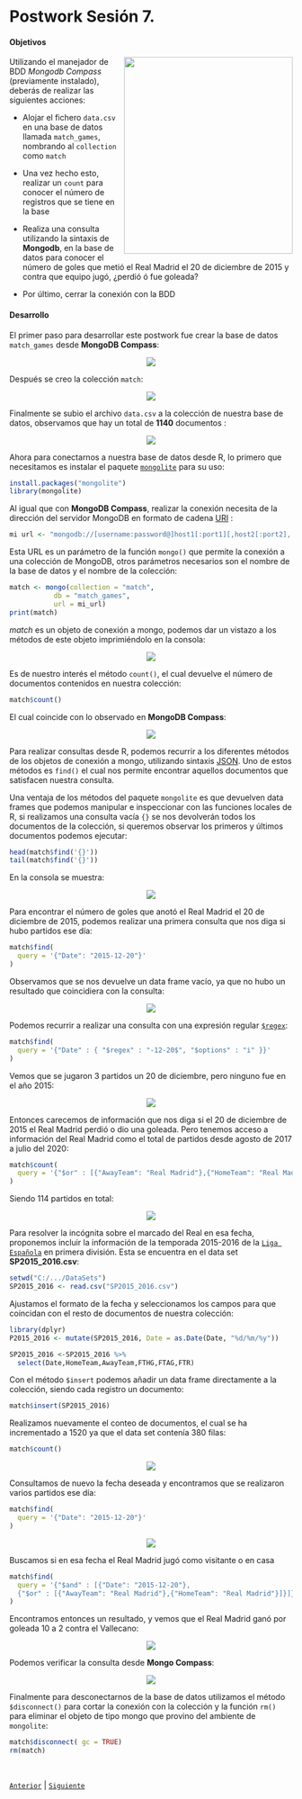 # Postwork Sesión 7. 

#### Objetivos

<img src="../Imágenes/logo-mongodb.png" align="right" height="350" width="300">

Utilizando el manejador de BDD _Mongodb Compass_ (previamente instalado), deberás de realizar las siguientes acciones: 

- Alojar el fichero  `data.csv` en una base de datos llamada `match_games`, nombrando al `collection` como `match`

- Una vez hecho esto, realizar un `count` para conocer el número de registros que se tiene en la base

- Realiza una consulta utilizando la sintaxis de **Mongodb**, en la base de datos para conocer el número de goles que metió el Real Madrid el 20 de diciembre de 2015 y contra que equipo jugó, ¿perdió ó fue goleada?

- Por último, cerrar la conexión con la BDD

#### Desarrollo

El primer paso para desarrollar este postwork fue crear la base de datos `match_games` desde **MongoDB Compass**:

<p align="center">
<img src="../Imágenes/Postwork7.1.png">
</p>

Después se creo la colección `match`:

<p align="center">
<img src="../Imágenes/Postwork7.2.png">
</p>

Finalmente se subio el archivo `data.csv` a la colección de nuestra base de datos, observamos que hay un total de **1140** documentos :

<p align="center">
<img src="../Imágenes/Postwork7.3.png">
</p>

Ahora para conectarnos a nuestra base de datos desde R, lo primero que necesitamos es instalar el paquete [`mongolite`](https://jeroen.github.io/mongolite/) para su uso:

```R
install.packages("mongolite")
library(mongolite)
```

Al igual que con **MongoDB Compass**, realizar la conexión necesita de la dirección del servidor MongoDB en formato de cadena [URI](https://docs.mongodb.com/manual/reference/connection-string/) :

```R
mi url <- "mongodb://[username:password@]host1[:port1][,host2[:port2],...[/[database][?options]]"
```

Esta URL es un parámetro de la función `mongo()` que permite la conexión a una colección de MongoDB, otros parámetros necesarios son el nombre de la base de datos y el nombre de la colección:

```R
match <- mongo(collection = "match",
           db = "match_games", 
           url = mi_url)
print(match)           
```

*match* es un objeto de conexión a mongo, podemos dar un vistazo a los métodos de este objeto imprimiéndolo en la consola:

<p align="center">
<img src="../Imágenes/Postwork7.4.png">
</p>

Es de nuestro interés el método `count()`, el cual devuelve el número de documentos contenidos en nuestra colección:

```R
match$count()
```

El cual coincide con lo observado en **MongoDB Compass**:

<p align="center">
<img src="../Imágenes/Postwork7.5.png">
</p>

Para realizar consultas desde R, podemos recurrir a los diferentes métodos de los objetos de conexión a mongo, utilizando sintaxis [JSON](https://docs.mongodb.com/manual/tutorial/query-documents/). Uno de estos métodos es `find()` el cual nos permite encontrar aquellos documentos que satisfacen nuestra consulta. 

Una ventaja de los métodos del paquete `mongolite` es que devuelven data frames que podemos manipular e inspeccionar con las funciones locales de R, si realizamos una consulta vacía `{}` se nos devolverán todos los documentos de la colección, si queremos observar los primeros y últimos documentos podemos ejecutar:

```R
head(match$find('{}'))
tail(match$find('{}'))
```

En la consola se muestra:

<p align="center">
<img src="../Imágenes/Postwork7.6.png">
</p>

Para encontrar el número de goles que anotó el Real Madrid el 20 de diciembre de 2015, podemos realizar una primera consulta que nos diga si hubo partidos ese día:

```R
match$find(
  query = '{"Date": "2015-12-20"}'
)
```

Observamos que se nos devuelve un data frame vacío, ya que no hubo un resultado que coincidiera con la consulta:

<p align="center">
<img src="../Imágenes/Postwork7.7.png">
</p>

Podemos recurrir a realizar una consulta con una expresión regular [`$regex`](https://docs.mongodb.com/manual/reference/operator/query/regex/):

```R
match$find(
  query = '{"Date" : { "$regex" : "-12-20$", "$options" : "i" }}'
)
```

Vemos que se jugaron 3 partidos un 20 de diciembre, pero ninguno fue en el año 2015:


<p align="center">
<img src="../Imágenes/Postwork7.8.png">
</p>

Entonces carecemos de información que nos diga si el 20 de diciembre de 2015 el Real Madrid perdió o dio una goleada. Pero tenemos acceso a información del Real Madrid como el total de partidos desde agosto de 2017 a julio del 2020:

```R
match$count(
  query = '{"$or" : [{"AwayTeam": "Real Madrid"},{"HomeTeam": "Real Madrid"}]}'
)
```
Siendo 114 partidos en total:

<p align="center">
<img src="../Imágenes/Postwork7.9.jpg">
</p>

Para resolver la incógnita sobre el marcado del Real en esa fecha, proponemos incluir la información de la temporada 2015-2016 de la [`Liga Española`](https://www.football-data.co.uk/spainm.php) en primera división. Esta se encuentra en el data set **SP2015_2016.csv**:

```R
setwd("C:/.../DataSets")
SP2015_2016 <- read.csv("SP2015_2016.csv")

```

Ajustamos el formato de la fecha y seleccionamos los campos para que coincidan con el resto de documentos de nuestra colección:

```R
library(dplyr)
P2015_2016 <- mutate(SP2015_2016, Date = as.Date(Date, "%d/%m/%y"))

SP2015_2016 <-SP2015_2016 %>% 
  select(Date,HomeTeam,AwayTeam,FTHG,FTAG,FTR)
```

Con el método `$insert` podemos añadir un data frame directamente a la colección, siendo cada registro un documento:

```R
match$insert(SP2015_2016)  
```
Realizamos nuevamente el conteo de documentos, el cual se ha incrementado a 1520 ya que el data set contenía 380 filas:

```R
match$count()
```

<p align="center">
<img src="../Imágenes/Postwork7.10.jpg">
</p>

Consultamos de nuevo la fecha deseada y encontramos que se realizaron varios partidos ese día:

```R
match$find(
  query = '{"Date": "2015-12-20"}'
)
```
<p align="center">
<img src="../Imágenes/Postwork7.11.jpg">
</p>

Buscamos si en esa fecha el Real Madrid jugó como visitante o en casa

```R
match$find(
  query = '{"$and" : [{"Date": "2015-12-20"},
  {"$or" : [{"AwayTeam": "Real Madrid"},{"HomeTeam": "Real Madrid"}]}]}'
)
```
Encontramos entonces un resultado, y vemos que el Real Madrid ganó por goleada 10 a 2 contra el Vallecano:

<p align="center">
<img src="../Imágenes/Postwork7.12.jpg">
</p>

Podemos verificar la consulta desde **Mongo Compass**:

<p align="center">
<img src="../Imágenes/Postwork7.13.jpg">
</p>

Finalmente para desconectarnos de la base de datos utilizamos el método `$disconnect()` para cortar la conexión con la colección y la función `rm()` para eliminar el objeto de tipo mongo que provino del ambiente de `mongolite`:

```R
match$disconnect( gc = TRUE)
rm(match)
```

<br/>

[`Anterior`](../Postwork6) | [`Siguiente`](../Postwork8)      

</div>
